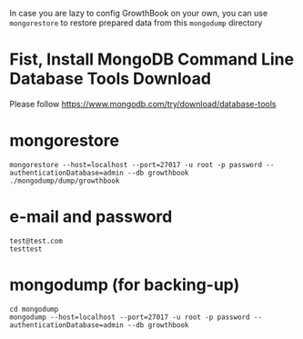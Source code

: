 In case you are lazy to config GrowthBook on your own, you can use `mongorestore` to restore prepared data from this `mongodump` directory

# Fist, Install MongoDB Command Line Database Tools Download

Please follow https://www.mongodb.com/try/download/database-tools

# mongorestore

```
mongorestore --host=localhost --port=27017 -u root -p password --authenticationDatabase=admin --db growthbook ./mongodump/dump/growthbook
```

# e-mail and password

```
test@test.com
testtest
```

# mongodump (for backing-up)

```
cd mongodump
mongodump --host=localhost --port=27017 -u root -p password --authenticationDatabase=admin --db growthbook
```
